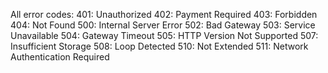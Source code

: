 All error codes:
401: Unauthorized
402: Payment Required
403: Forbidden
404: Not Found
500: Internal Server Error
502: Bad Gateway
503: Service Unavailable
504: Gateway Timeout
505: HTTP Version Not Supported
507: Insufficient Storage
508: Loop Detected
510: Not Extended
511: Network Authentication Required
